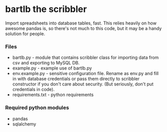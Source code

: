 # bartlb the scribbler
Import spreadsheets into database tables, fast. This relies heavily on how
awesome pandas is, so there's not much to this code, but it may be a handy
solution for people.

### Files
* bartlb.py - module that contains scribbler class for importing data from
csv and exporting to MySQL DB.
* example.py - example use of bartlb.py
* env.example.py - sensitive configuration file. Rename as env.py and fill in
with database credentials or pass them directly to scribbler constructor if you
don't care about security. (But seriously, don't put credentials in code).
* requirements.txt - python requirements

### Required python modules
* pandas
* sqlalchemy

